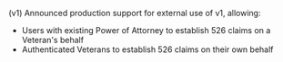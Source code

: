(v1) Announced production support for external use of v1, allowing:

- Users with existing Power of Attorney to establish 526 claims on a Veteran's behalf
- Authenticated Veterans to establish 526 claims on their own behalf
